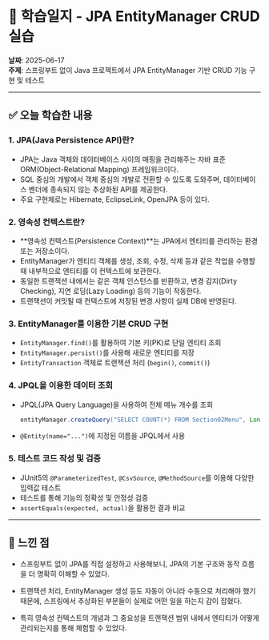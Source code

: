 # 📘 학습일지 - JPA EntityManager CRUD 실습
**날짜**: 2025-06-17  
**주제**: 스프링부트 없이 Java 프로젝트에서 JPA EntityManager 기반 CRUD 기능 구현 및 테스트  


---

## ✅ 오늘 학습한 내용

### 1. JPA(Java Persistence API)란?
- JPA는 Java 객체와 데이터베이스 사이의 매핑을 관리해주는 자바 표준 ORM(Object-Relational Mapping) 프레임워크이다.
- SQL 중심의 개발에서 객체 중심의 개발로 전환할 수 있도록 도와주며, 데이터베이스 벤더에 종속되지 않는 추상화된 API를 제공한다.
- 주요 구현체로는 Hibernate, EclipseLink, OpenJPA 등이 있다.

### 2. 영속성 컨텍스트란?
- **영속성 컨텍스트(Persistence Context)**는 JPA에서 엔티티를 관리하는 환경 또는 저장소이다.
- EntityManager가 엔티티 객체를 생성, 조회, 수정, 삭제 등과 같은 작업을 수행할 때 내부적으로 엔티티를 이 컨텍스트에 보관한다.
- 동일한 트랜잭션 내에서는 같은 객체 인스턴스를 반환하고, 변경 감지(Dirty Checking), 지연 로딩(Lazy Loading) 등의 기능이 작동한다.
- 트랜잭션이 커밋될 때 컨텍스트에 저장된 변경 사항이 실제 DB에 반영된다.


### 3. EntityManager를 이용한 기본 CRUD 구현
- `EntityManager.find()`를 활용하여 기본 키(PK)로 단일 엔티티 조회
- `EntityManager.persist()`를 사용해 새로운 엔티티를 저장
- `EntityTransaction` 객체로 트랜잭션 처리 (`begin()`, `commit()`)

### 4. JPQL을 이용한 데이터 조회
- JPQL(JPA Query Language)을 사용하여 전체 메뉴 개수를 조회
  ```java
  entityManager.createQuery("SELECT COUNT(*) FROM Section02Menu", Long.class).getSingleResult();
  ```
- `@Entity(name="...")`에 지정된 이름을 JPQL에서 사용

### 5. 테스트 코드 작성 및 검증
- JUnit5의 `@ParameterizedTest`, `@CsvSource`, `@MethodSource`를 이용해 다양한 입력값 테스트
- 테스트를 통해 기능의 정확성 및 안정성 검증
- `assertEquals(expected, actual)`을 활용한 결과 비교

---

## 🧠 느낀 점
- 스프링부트 없이 JPA를 직접 설정하고 사용해보니, JPA의 기본 구조와 동작 흐름을 더 명확히 이해할 수 있었다.

- 트랜잭션 처리, EntityManager 생성 등도 자동이 아니라 수동으로 처리해야 했기 때문에, 스프링에서 추상화된 부분들이 실제로 어떤 일을 하는지 감이 잡혔다.

- 특히 영속성 컨텍스트의 개념과 그 중요성을 트랜잭션 범위 내에서 엔티티가 어떻게 관리되는지를 통해 체험할 수 있었다.
